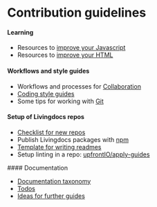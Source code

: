 # Contribution guidelines

#### Learning

- Resources to [improve your Javascript](./ramp-up/javascript.md)
- Resources to [improve your HTML](./ramp-up/html.md)


#### Workflows and style guides

- Workflows and processes for [Collaboration](./collaboration)
- [Coding style guides](./style-guides)
- Some tips for working with [Git](./git/general.md)


#### Setup of Livingdocs repos

- [Checklist for new repos](./collaboration/new-repository.md)
- Publish Livingdocs packages with [npm](./npm)
- [Template for writing readmes](./documentation/how-to-write-readmes.md)
- Setup linting in a repo: [upfrontIO/apply-guides](https://github.com/upfrontIO/apply-guides)


#### Documentation

- [Documentation taxonomy](./documentation/documentation-taxonomy.md)
- [Todos](./documentation/todos.md)
- [Ideas for further guides](./documentation/guide-ideas-from-the-team.md)
